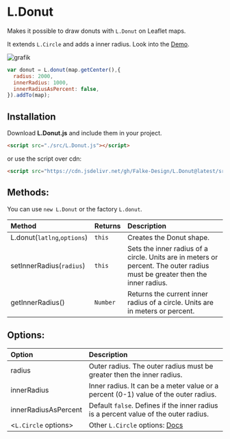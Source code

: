 # L.Donut

Makes it possible to draw donuts with `L.Donut` on Leaflet maps. 

It extends `L.Circle` and adds a inner radius. Look into the [Demo](https://falke-design.github.io/L.Donut/).



![grafik](https://user-images.githubusercontent.com/19800037/139536038-b0d85d7d-461c-490f-94a9-5956677bab0b.png)


```js
var donut = L.donut(map.getCenter(),{
  radius: 2000,
  innerRadius: 1000,
  innerRadiusAsPercent: false,
}).addTo(map);
```

## Installation

Download **L.Donut.js** and include them in your project.
```html
<script src="./src/L.Donut.js"></script>
```
or use the script over cdn:
```html
<script src="https://cdn.jsdelivr.net/gh/Falke-Design/L.Donut@latest/src/L.Donut.js"></script>
```

## Methods:

You can use `new L.Donut` or the factory `L.donut`.

| Method                              | Returns   | Description                                                                                                                |
| :---------------------------------- | :-------- | :------------------------------------------------------------------------------------------------------------------------- |
| L.donut(`latlng`,`options`)         | `this`    | Creates the Donut shape.                                                                                                   |
| setInnerRadius(`radius`)            | `this`    | Sets the inner radius of a circle. Units are in meters or percent. The outer radius must be greater then the inner radius. |
| getInnerRadius()                    | `Number`  | Returns the current inner radius of a circle. Units are in meters or percent.                                              |

## Options:

| Option                              | Description                                                                               |
| :---------------------------------- | :---------------------------------------------------------------------------------------- |
| radius                              | Outer radius. The outer radius must be greater then the inner radius.                     |
| innerRadius                         | Inner radius. It can be a meter value or a percent (0-1) value of the outer radius.       |
| innerRadiusAsPercent                | Default `false`. Defines if the inner radius is a percent value of the outer radius.      |
| <`L.Circle` options>                | Other `L.Circle` options: [Docs](https://leafletjs.com/reference-1.7.1.html#circle)       |
